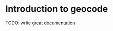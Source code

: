 # Introduction to geocode

TODO: write [great documentation](http://jacobian.org/writing/what-to-write/)
